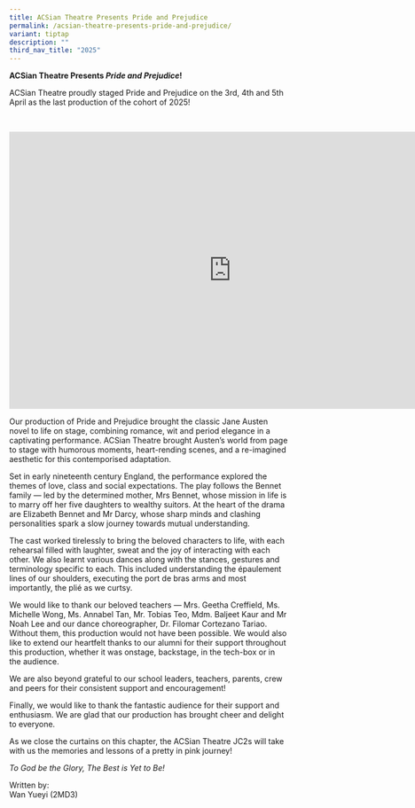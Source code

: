```yaml
---
title: ACSian Theatre Presents Pride and Prejudice
permalink: /acsian-theatre-presents-pride-and-prejudice/
variant: tiptap
description: ""
third_nav_title: "2025"
---
```

<p><strong>ACSian Theatre Presents <em>Pride and Prejudice</em>!</strong>
</p>
<p>ACSian Theatre proudly staged Pride and Prejudice on the 3rd, 4th and
5th April as the last production of the cohort of 2025!</p>
<p>&nbsp;</p>
<div class="iframe-wrapper">
<iframe height="500" width="800" allowfullscreen="true" frameborder="0" src="https://docs.google.com/presentation/d/e/2PACX-1vShA8bbZhy83MWK7otiRngx9b-UQFZunjLHQu3LVjKryehmFxHOOVCdPSw_G3NCcY-Lk3uWW6s2Gqho/pubembed?start=false&amp;loop=false&amp;delayms=3000"></iframe>
</div>
<p>Our production of Pride and Prejudice brought the classic Jane Austen
novel to life on stage, combining romance, wit and period elegance in a
captivating performance. ACSian Theatre brought Austen’s world from page
to stage with humorous moments, heart-rending scenes, and a re-imagined
aesthetic for this contemporised adaptation.</p>
<p>Set in early nineteenth century England, the performance explored the
themes of love, class and social expectations. The play follows the Bennet
family — led by the determined mother, Mrs Bennet, whose mission in life
is to marry off her five daughters to wealthy suitors. At the heart of
the drama are Elizabeth Bennet and Mr Darcy, whose sharp minds and clashing
personalities spark a slow journey towards mutual understanding.</p>
<p>The cast worked tirelessly to bring the beloved characters to life, with
each rehearsal filled with laughter, sweat and the joy of interacting with
each other. We also learnt various dances along with the stances, gestures
and terminology specific to each. This included understanding the épaulement
lines of our shoulders, executing the port de bras arms and most importantly,
the plié as we curtsy.</p>
<p>We would like to thank our beloved teachers — Mrs. Geetha Creffield, Ms.
Michelle Wong, Ms. Annabel Tan, Mr. Tobias Teo, Mdm. Baljeet Kaur and Mr
Noah Lee and our dance choreographer, Dr. Filomar Cortezano Tariao. Without
them, this production would not have been possible. We would also like
to extend our heartfelt thanks to our alumni for their support throughout
this production, whether it was onstage, backstage, in the tech-box or
in the audience.</p>
<p>We are also beyond grateful to our school leaders, teachers, parents,
crew and peers for their consistent support and encouragement!</p>
<p>Finally, we would like to thank the fantastic audience for their support
and enthusiasm. We are glad that our production has brought cheer and delight
to everyone.</p>
<p>As we close the curtains on this chapter, the ACSian Theatre JC2s will
take with us the memories and lessons of a pretty in pink journey!&nbsp;</p>
<p><em>To God be the Glory, The Best is Yet to Be!</em>
</p>
<p></p>
<p>Written by:
<br>Wan Yueyi (2MD3)</p>